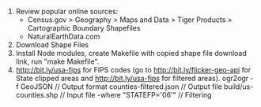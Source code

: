 1. Review popular online sources:
    - Census.gov > Geography > Maps and Data > Tiger Products > Cartographic Boundary Shapefiles
    - NaturalEarthData.com
2. Download Shape Files
3. Install Node modules, create Makefile with copied shape file download link, run "make Makefile".
4. http://bit.ly/usa-fips for FIPS codes (go to http://bit.ly/flicker-geo-api for State clipped areas and http://bit.ly/usa-fips for filtered areas).
    ogr2ogr
        -f GeoJSON // Output format
        counties-filtered.json // Output file
        build/us-counties.shp // Input file
        -where "STATEFP='06'" // Filtering